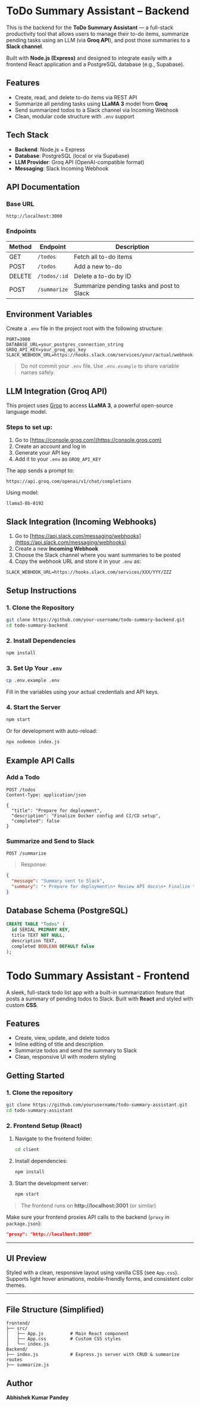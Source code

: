 # ToDo Summary Assistant – Backend

This is the backend for the **ToDo Summary Assistant** — a full-stack productivity tool that allows users to manage their to-do items, summarize pending tasks using an LLM (via **Groq API**), and post those summaries to a **Slack channel**.

Built with **Node.js (Express)** and designed to integrate easily with a frontend React application and a PostgreSQL database (e.g., Supabase).

## Features

- Create, read, and delete to-do items via REST API
- Summarize all pending tasks using **LLaMA 3** model from **Groq**
- Send summarized todos to a Slack channel via Incoming Webhook
- Clean, modular code structure with `.env` support

## Tech Stack

- **Backend**: Node.js + Express
- **Database**: PostgreSQL (local or via Supabase)
- **LLM Provider**: Groq API (OpenAI-compatible format)
- **Messaging**: Slack Incoming Webhook

## API Documentation

### Base URL

```
http://localhost:3000
```

### Endpoints

| Method | Endpoint         | Description                              |
|--------|------------------|------------------------------------------|
| GET    | `/todos`         | Fetch all to-do items                    |
| POST   | `/todos`         | Add a new to-do                          |
| DELETE | `/todos/:id`     | Delete a to-do by ID                     |
| POST   | `/summarize`     | Summarize pending tasks and post to Slack |

## Environment Variables

Create a `.env` file in the project root with the following structure:

```env
PORT=3000
DATABASE_URL=your_postgres_connection_string
GROQ_API_KEY=your_groq_api_key
SLACK_WEBHOOK_URL=https://hooks.slack.com/services/your/actual/webhook
```

> Do not commit your `.env` file. Use `.env.example` to share variable names safely.

## LLM Integration (Groq API)

This project uses [Groq](https://console.groq.com) to access **LLaMA 3**, a powerful open-source language model.

### Steps to set up:

1. Go to [https://console.groq.com](https://console.groq.com)
2. Create an account and log in
3. Generate your API key
4. Add it to your `.env` as `GROQ_API_KEY`

The app sends a prompt to:

```
https://api.groq.com/openai/v1/chat/completions
```

Using model:

```
llama3-8b-8192
```

## Slack Integration (Incoming Webhooks)

1. Go to [https://api.slack.com/messaging/webhooks](https://api.slack.com/messaging/webhooks)
2. Create a new **Incoming Webhook**
3. Choose the Slack channel where you want summaries to be posted
4. Copy the webhook URL and store it in your `.env` as:

```env
SLACK_WEBHOOK_URL=https://hooks.slack.com/services/XXX/YYY/ZZZ
```

## Setup Instructions

### 1. Clone the Repository

```bash
git clone https://github.com/your-username/todo-summary-backend.git
cd todo-summary-backend
```

### 2. Install Dependencies

```bash
npm install
```

### 3. Set Up Your `.env`

```bash
cp .env.example .env
```

Fill in the variables using your actual credentials and API keys.

### 4. Start the Server

```bash
npm start
```

Or for development with auto-reload:

```bash
npx nodemon index.js
```

## Example API Calls

### Add a Todo

```http
POST /todos
Content-Type: application/json

{
  "title": "Prepare for deployment",
  "description": "Finalize Docker config and CI/CD setup",
  "completed": false
}
```

### Summarize and Send to Slack

```http
POST /summarize
```

> Response:

```json
{
  "message": "Summary sent to Slack",
  "summary": "• Prepare for deployment\n• Review API docs\n• Finalize the team handoff"
}
```

## Database Schema (PostgreSQL)

```sql
CREATE TABLE "Todos" (
  id SERIAL PRIMARY KEY,
  title TEXT NOT NULL,
  description TEXT,
  completed BOOLEAN DEFAULT false
);
```


# Todo Summary Assistant - Frontend

A sleek, full-stack todo list app with a built-in summarization feature that posts a summary of pending todos to Slack. Built with **React** and styled with custom **CSS**.

## Features

- Create, view, update, and delete todos
- Inline editing of title and description
- Summarize todos and send the summary to Slack
- Clean, responsive UI with modern styling

## Getting Started

### 1. Clone the repository

```bash
git clone https://github.com/yourusername/todo-summary-assistant.git
cd todo-summary-assistant
```


### 2. Frontend Setup (React)

1. Navigate to the frontend folder:
   ```bash
   cd client
   ```

2. Install dependencies:
   ```bash
   npm install
   ```

3. Start the development server:
   ```bash
   npm start
   ```

> The frontend runs on **http://localhost:3001** (or similar)

Make sure your frontend proxies API calls to the backend (`proxy` in `package.json`):

```json
"proxy": "http://localhost:3000"
```

---

## UI Preview

Styled with a clean, responsive layout using vanilla CSS (see `App.css`). Supports light hover animations, mobile-friendly forms, and consistent color themes.

---

## File Structure (Simplified)

```
frontend/
├── src/
│   ├── App.js          # Main React component
│   ├── App.css         # Custom CSS styles
│   └── index.js
Backend/
├── index.js            # Express.js server with CRUD & summarize routes
├── summarize.js

```

## Author

**Abhishek Kumar Pandey**  
